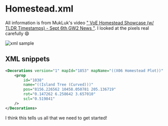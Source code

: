 # Homestead.xml

All information is from MukLuk's video
[" VoE Homestead Showcase (w/ TLDR Timestamps) - Sept 6th GW2 News "](https://youtu.be/YMNLwWWUhVY).
I looked at the pixels real carefully 😄

![xml sample](xml-sample.png)


## XML snippets

```xml
<Decorations version="1" mapId="1853" mapName="((X06 Homestead Plot))" type="0">
    <prop 
        id="1038"
        name="((Island Tree (Curved)))"
        pos="8156.226562 10458.050781 205.136719"
        rot="0.147262 6.258642 3.657010"
        scl="0.519841"
    />
</Decorations>
```

I think this tells us all that we need to get started!
